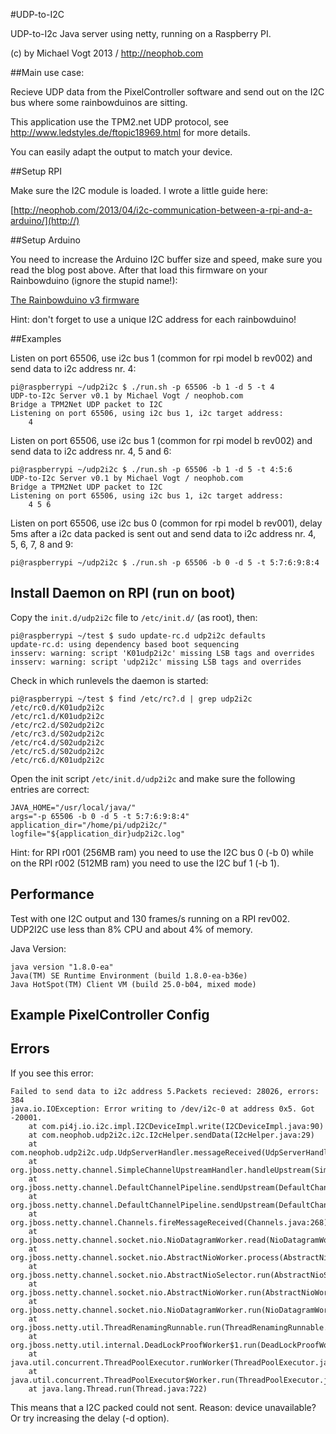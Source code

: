 #UDP-to-I2C

UDP-to-I2c Java server using netty, running on a Raspberry PI.

(c) by Michael Vogt 2013 / http://neophob.com

##Main use case:

Recieve UDP data from the PixelController software and send out on the I2C bus where some rainbowduinos are sitting.

This application use the TPM2.net UDP protocol, see http://www.ledstyles.de/ftopic18969.html for more details.

You can easily adapt the output to match your device.

##Setup RPI

Make sure the I2C module is loaded. I wrote a little guide here:

[http://neophob.com/2013/04/i2c-communication-between-a-rpi-and-a-arduino/](http://)

##Setup Arduino

You need to increase the Arduino I2C buffer size and speed, make sure you read the blog post above. After that load this firmware on your Rainbowduino (ignore the stupid name!):

[The Rainbowduino v3 firmware](https://github.com/neophob/udp-to-i2c/tree/master/src/build/Arduino/rv3_tmp)

Hint: don't forget to use a unique I2C address for each rainbowduino!


##Examples

Listen on port 65506, use i2c bus 1 (common for rpi model b rev002) and send data to i2c address nr. 4:

	pi@raspberrypi ~/udp2i2c $ ./run.sh -p 65506 -b 1 -d 5 -t 4 
	UDP-to-I2c Server v0.1 by Michael Vogt / neophob.com
	Bridge a TPM2Net UDP packet to I2C
	Listening on port 65506, using i2c bus 1, i2c target address:
	    4 

Listen on port 65506, use i2c bus 1 (common for rpi model b rev002) and send data to i2c address nr. 4, 5 and 6:

	pi@raspberrypi ~/udp2i2c $ ./run.sh -p 65506 -b 1 -d 5 -t 4:5:6
	UDP-to-I2c Server v0.1 by Michael Vogt / neophob.com
	Bridge a TPM2Net UDP packet to I2C
	Listening on port 65506, using i2c bus 1, i2c target address:
	    4 5 6

Listen on port 65506, use i2c bus 0 (common for rpi model b rev001), delay 5ms after a i2c data packed is sent out and send data to i2c address nr. 4, 5, 6, 7, 8 and 9:

    pi@raspberrypi ~/udp2i2c $ ./run.sh -p 65506 -b 0 -d 5 -t 5:7:6:9:8:4

## Install Daemon on RPI (run on boot)

Copy the `init.d/udp2i2c` file to `/etc/init.d/` (as root), then:

	pi@raspberrypi ~/test $ sudo update-rc.d udp2i2c defaults
	update-rc.d: using dependency based boot sequencing
	insserv: warning: script 'K01udp2i2c' missing LSB tags and overrides
	insserv: warning: script 'udp2i2c' missing LSB tags and overrides

	
Check in which runlevels the daemon is started:

	pi@raspberrypi ~/test $ find /etc/rc?.d | grep udp2i2c
	/etc/rc0.d/K01udp2i2c
	/etc/rc1.d/K01udp2i2c
	/etc/rc2.d/S02udp2i2c
	/etc/rc3.d/S02udp2i2c
	/etc/rc4.d/S02udp2i2c
	/etc/rc5.d/S02udp2i2c
	/etc/rc6.d/K01udp2i2c
	
Open the init script `/etc/init.d/udp2i2c` and make sure the following entries are correct:

	JAVA_HOME="/usr/local/java/"
	args="-p 65506 -b 0 -d 5 -t 5:7:6:9:8:4"
	application_dir="/home/pi/udp2i2c/"
	logfile="${application_dir}udp2i2c.log"

Hint: for RPI r001 (256MB ram) you need to use the I2C bus 0 (-b 0) while on the RPI r002 (512MB ram) you need to use the I2C buf 1 (-b 1).
	
## Performance

Test with one I2C output and 130 frames/s running on a RPI rev002. 
UDP2I2C use less than 8% CPU and about 4% of memory. 

Java Version:

	java version "1.8.0-ea"
	Java(TM) SE Runtime Environment (build 1.8.0-ea-b36e)
	Java HotSpot(TM) Client VM (build 25.0-b04, mixed mode)

## Example PixelController Config

## Errors

If you see this error:

	Failed to send data to i2c address 5.Packets recieved: 28026, errors: 384
	java.io.IOException: Error writing to /dev/i2c-0 at address 0x5. Got -20001.
		at com.pi4j.io.i2c.impl.I2CDeviceImpl.write(I2CDeviceImpl.java:90)
		at com.neophob.udp2i2c.i2c.I2cHelper.sendData(I2cHelper.java:29)
		at com.neophob.udp2i2c.udp.UdpServerHandler.messageReceived(UdpServerHandler.java:59)
		at org.jboss.netty.channel.SimpleChannelUpstreamHandler.handleUpstream(SimpleChannelUpstreamHandler.java:70)
		at org.jboss.netty.channel.DefaultChannelPipeline.sendUpstream(DefaultChannelPipeline.java:564)
		at org.jboss.netty.channel.DefaultChannelPipeline.sendUpstream(DefaultChannelPipeline.java:559)
		at org.jboss.netty.channel.Channels.fireMessageReceived(Channels.java:268)
		at org.jboss.netty.channel.socket.nio.NioDatagramWorker.read(NioDatagramWorker.java:98)
		at org.jboss.netty.channel.socket.nio.AbstractNioWorker.process(AbstractNioWorker.java:107)
		at org.jboss.netty.channel.socket.nio.AbstractNioSelector.run(AbstractNioSelector.java:312)
		at org.jboss.netty.channel.socket.nio.AbstractNioWorker.run(AbstractNioWorker.java:88)
		at org.jboss.netty.channel.socket.nio.NioDatagramWorker.run(NioDatagramWorker.java:343)
		at org.jboss.netty.util.ThreadRenamingRunnable.run(ThreadRenamingRunnable.java:108)
		at org.jboss.netty.util.internal.DeadLockProofWorker$1.run(DeadLockProofWorker.java:42)
		at java.util.concurrent.ThreadPoolExecutor.runWorker(ThreadPoolExecutor.java:1110)
		at java.util.concurrent.ThreadPoolExecutor$Worker.run(ThreadPoolExecutor.java:603)
		at java.lang.Thread.run(Thread.java:722)

This means that a I2C packed could not sent. Reason: device unavailable? Or try increasing the delay (-d option).